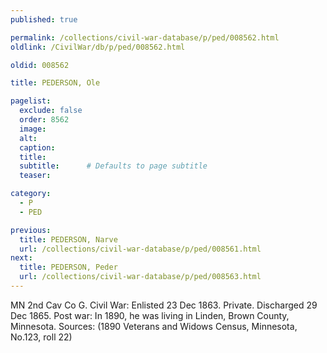 ```yaml
---
published: true

permalink: /collections/civil-war-database/p/ped/008562.html
oldlink: /CivilWar/db/p/ped/008562.html

oldid: 008562

title: PEDERSON, Ole

pagelist:
  exclude: false
  order: 8562
  image: 
  alt:
  caption:
  title:
  subtitle:      # Defaults to page subtitle
  teaser:

category: 
  - P 
  - PED

previous:
  title: PEDERSON, Narve
  url: /collections/civil-war-database/p/ped/008561.html  
next:
  title: PEDERSON, Peder
  url: /collections/civil-war-database/p/ped/008563.html   
---
```

MN 2nd Cav Co G. Civil War: Enlisted 23 Dec 1863. Private. Discharged 29 Dec 1865. Post war: In 1890, he was living in Linden, Brown County, Minnesota. Sources: (1890 Veterans and Widows Census, Minnesota, No.123, roll 22)